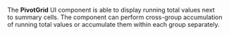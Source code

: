 The **PivotGrid** UI component is&nbsp;able to&nbsp;display running total values next to&nbsp;summary cells. The component can perform cross-group accumulation of&nbsp;running total values or&nbsp;accumulate them within each group separately.